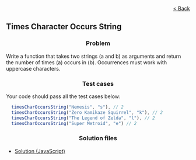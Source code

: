 <p align="right">
  <a href="../home.md">< Back</a>
</p>

<h2>Times Character Occurs String</h2>

<h3 align="center">Problem</h3>

<p>Write a function that takes two strings (a and b) as arguments and return the number of times (a) occurs in (b). Occurrences must work with uppercase characters.</p>

<h3 align="center">Test cases</h3>

<p>Your code should pass all the test cases below:</p>

```js
  timesCharOccursString("Nemesis", "s"), // 2
  timesCharOccursString("Zero Kamikaze Squirrel", "k"), // 2
  timesCharOccursString("The Legend of Zelda", "l"), // 2
  timesCharOccursString("Super Metroid", "e") // 2
```

<h3 align="center">Solution files</h3>

- [Solution (JavaScript)](./solution.js)